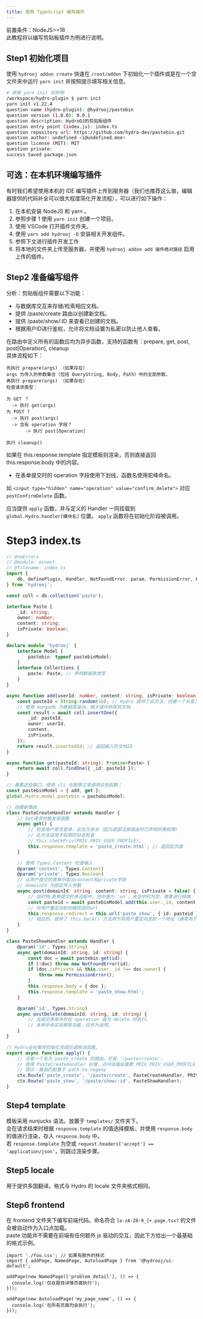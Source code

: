 ```yaml
---
title: 使用 TypeScript 编写插件
---
```


前置条件：NodeJS>=18  
此教程将以编写剪贴板插件为例进行说明。

## Step1 初始化项目

使用 `hydrooj addon create` 快速在 `/root/addon` 下初始化一个插件或是在一个空文件夹中运行 `yarn init` 并按照提示填写相关信息。

```sh
# 使用 yarn init 的样例
/workspace/hydro-plugin $ yarn init
yarn init v1.22.4
question name (hydro-plugin): @hydrooj/pastebin
question version (1.0.0): 0.0.1
question description: HydroOJ的剪贴板组件
question entry point (index.js): index.ts
question repository url: https://github.com/hydro-dev/pastebin.git
question author: undefined <i@undefined.moe>
question license (MIT): MIT
question private:
success Saved package.json
```

## 可选：在本机环境编写插件

有时我们希望使用本机的 IDE 编写插件上传到服务器（我们也推荐这么做，编辑器提供的代码补全可以很大程度简化开发流程），可以进行如下操作：  

1. 在本机安装 NodeJS 和 yarn 。
2. 参照步骤 1 使用 `yarn init` 创建一个项目。
3. 使用 VSCode 打开插件文件夹。
4. 使用 `yarn add hydrooj -D` 安装相关开发组件。
5. 参照下文进行插件开发工作
6. 将本地的文件夹上传至服务器，并使用 `hydrooj addon add 插件绝对路径` 启用上传的插件。

## Step2 准备编写组件

分析：剪贴板组件需要以下功能：

- 与数据库交互来存储/检索相应文档。
- 提供 /paste/create 路由以创建新文档。
- 提供 /paste/show/:ID 来查看已创建的文档。
- 根据用户ID进行鉴权，允许将文档设置为私密以防止他人查看。

在路由中定义所有的函数应均为异步函数，支持的函数有：prepare, get, post, post[Operation], cleanup  
具体流程如下：

```
先执行 prepare(args) （如果存在）
args 为传入的参数集合（包括 QueryString, Body, Path）中的全部参数，
再执行 prepare(args) （如果存在）
检查请求类型：

为 GET ？
  -> 执行 get(args)
为 POST ?
  -> 执行 post(args)
  -> 含有 operation 字段？
       -> 执行 post[Operation]

执行 cleanup()
```

如果在 this.response.template 指定模板则渲染，否则直接返回 this.response.body 中的内容。

* 在表单提交时的 operation 字段使用下划线，函数名使用驼峰命名。

如 `<input type="hidden" name="operation" value="confirm_delete">` 对应 `postConfirmDelete` 函数。

应当提供 `apply` 函数，并与定义的 Handler 一同挂载到 `global.Hydro.handler[模块名]` 位置。
`apply` 函数将在初始化阶段被调用。

# Step3 index.ts

```ts
// @noErrors
// @module: esnext
// @filename: index.ts
import {
    db, definePlugin, Handler, NotFoundError, param, PermissionError, PRIV, Types,
} from 'hydrooj';

const coll = db.collection('paste');

interface Paste {
    _id: string;
    owner: number;
    content: string;
    isPrivate: boolean;
}

declare module 'hydrooj' {
    interface Model {
        pastebin: typeof pastebinModel;
    }
    interface Collections {
        paste: Paste; // 声明数据表类型
    }
}

async function add(userId: number, content: string, isPrivate: boolean): Promise<string> {
    const pasteId = String.random(16); // Hydro 提供了此方法，创建一个长度为16的随机字符串
    // 使用 mongodb 为数据库驱动，相关操作参照其文档
    const result = await coll.insertOne({
        _id: pasteId,
        owner: userId,
        content,
        isPrivate,
    });
    return result.insertedId; // 返回插入的文档ID
}

async function get(pasteId: string): Promise<Paste> {
    return await coll.findOne({ _id: pasteId });
}

// 暴露这些接口，使得 cli 也能够正常调用这些函数；
const pastebinModel = { add, get };
global.Hydro.model.pastebin = pastebinModel;

// 创建新路由
class PasteCreateHandler extends Handler {
    // Get请求时触发该函数
    async get() {
        // 检查用户是否登录，此处为多余（因为底部注册路由时已声明所需权限）
        // 此方法适用于权限的动态检查
        // this.checkPriv(PRIV.PRIV_USER_PROFILE);
        this.response.template = 'paste_create.html'; // 返回此页面
    }

    // 使用 Types.Content 检查输入
    @param('content', Types.Content)
    @param('private', Types.Boolean)
    // 从用户提交的表单中取出content和private字段
    // domainId 为固定传入参数
    async post(domainId: string, content: string, isPrivate = false) {
        // 在HTML表单提交的多选框中，选中值为 'on'，未选中则为空，需要进行转换
        const pasteid = await pastebinModel.add(this.user._id, content, !!isPrivate);
        // 将用户重定向到创建完成的url
        this.response.redirect = this.url('paste_show', { id: pasteid });
        // 相应的，提供了 this.back() 方法用于将用户重定向至前一个地址（通常用于 Ajax 或是部分更新操作）
    }
}

class PasteShowHandler extends Handler {
    @param('id', Types.String)
    async get(domainId: string, id: string) {
        const doc = await pastebin.get(id);
        if (!doc) throw new NotFoundError(id);
        if (doc.isPrivate && this.user._id !== doc.owner) {
            throw new PermissionError();
        }
        this.response.body = { doc };
        this.response.template = 'paste_show.html';
    }

    @param('id', Types.String)
    async postDelete(domainId: string, id: string) {
        // 当提交表单并存在 operation 值为 delete 时执行。
        // 本例中未实现删除功能，仅作为说明。
    }
}

// Hydro会在服务初始化完成后调用该函数。
export async function apply() {
    // 注册一个名为 paste_create 的路由，匹配 '/paste/create'，
    // 使用 PasteCreateHandler 处理，访问该路由需要 PRIV.PRIV_USER_PROFILE 权限
    // 提示：路由匹配基于 path-to-regexp
    ctx.Route('paste_create', '/paste/create', PasteCreateHandler, PRIV.PRIV_USER_PROFILE);
    ctx.Route('paste_show', '/paste/show/:id', PasteShowHandler);
}

```

## Step4 template

模板采用 nunjucks 语法。放置于 `templates/` 文件夹下。  
会在请求结束时根据 `response.template` 的值选择模板，并使用 `response.body` 的值进行渲染，存入 `response.body` 中。  
若 `response.template` 为空或 `request.headers['accept'] == 'application/json'`，则跳过渲染步骤。

## Step5 locale

用于提供多国翻译。格式与 Hydro 的 locale 文件夹格式相同。

## Step6 frontend

在 frontend 文件夹下编写前端代码。命名符合 `[a-zA-Z0-9_]+.page.tsx?` 的文件会被自动作为入口点加载。  
paste 功能并不需要在前端有任何额外 js 驱动的交互，因此下方给出一个最基础的格式示例。

```tsx
import './foo.css'; // 如果有额外的样式
import { addPage, NamedPage, AutoloadPage } from '@hydrooj/ui-default';

addPage(new NamedPage(['problem_detail'], () => {
  console.log('仅在题目详情页面执行');
}));

addPage(new AutoloadPage('my_page_name', () => {
  console.log('在所有页面均会执行');
}));
```
